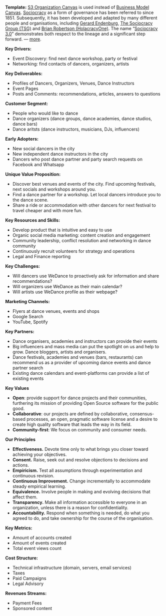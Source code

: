**Template:** [S3 Organization Canvas](https://s3canvas.sociocracy30.org/s3-organization-canvas.html) is used instead of [Business Model Canvas](https://en.wikipedia.org/wiki/Business_Model_Canvas). [Sociocracy](https://en.wikipedia.org/wiki/Sociocracy) as a form of governance has been referred to since 1851. Subsequently, it has been developed and adapted by many different people and organisations, including [Gerard Endenburg](https://de.wikipedia.org/wiki/Gerard_Endenburg), [The Sociocracy Group (TSG)](https://thesociocracygroup.com/) and [Brian Robertson (HolacracyOne)](https://twitter.com/h1brian). The name “[Sociocracy 3.0](https://sociocracy30.org/)” demonstrates both respect to the lineage and a significant step forward. — [more](https://sociocracy30.org/the-details/why-sociocracy-3-0/).

**Key Drivers:**
- Event Discovery: find next dance workshop, party or festival
- Networking: find contacts of dancers, organizers, artists

**Key Deliverables:**
- Profiles of Dancers, Organizers, Venues, Dance Instructors
- Event Pages
- Posts and Comments: recommendations, articles, answers to questions

**Customer Segment:**
- People who would like to dance
- Dance organizers (dance groups, dance academies, dance studios, dance bars)
- Dance aritsts (dance instructors, musicians, DJs, influencers)

**Early Adopters:**
- New social dancers in the city
- New independent dance instructors in the city
- Dancers who post dance partner and party search requests on Facebook and Whatsapp

**Unique Value Proposition:**
- Discover best venues and events of the city. Find upcoming festivals, next socials and workshops around you.
- Find a dance partner for a workshop. Let local dancers introduce you to the dance scene.
- Share a ride or accommodation with other dancers for next festival to travel cheaper and with more fun.

**Key Resources and Skills:**
- Develop product that is intuitive and easy to use
- Organic social media marketing: content creation and engagement
- Community leadership, conflict resolution and networking in dance community
- Continuously recruit volunteers for strategy and operations
- Legal and Finance reporting

**Key Challenges:**
- Will dancers use WeDance to proactively ask for information and share recommendations?
- Will organizers use WeDance as their main calendar?
- Will artists use WeDance profile as their webpage?

**Marketing Channels:**
- Flyers at dance venues, events and shops
- Google Search
- YouTube, Spotify

**Key Partners:**
- Dance organisers, academies and instructors can provide their events
- Big influencers and mass media can put the spotlight on us and help to grow. Dance bloggers, artists and organisers.
- Dance festivals, academies and venues (bars, restaurants) can recommend us as a provider of upcoming dance events and dance partner search
- Existing dance calendars and event-platforms can provide a list of existing events

**Key Values**
- **Open**: provide support for dance projects and their communities, furthering its mission of providing Open Source software for the public good.
- **Collaborative**: our projects are defined by collaborative, consensus-based processes, an open, pragmatic software license and a desire to create high quality software that leads the way in its field.
- **Community-first**: We focus on community and consumer needs.

**Our Principles**
- **Effectiveness.** Devote time only to what brings you closer toward achieving your objectives.
- **Consent.** Raise, seek out and resolve objections to decisions and actions.
- **Empiricism.** Test all assumptions through experimentation and continuous revision.
- **Continuous Improvement.** Change incrementally to accommodate steady empirical learning.
- **Equivalence.** Involve people in making and evolving decisions that affect them.
- **Transparency.** Make all information accessible to everyone in an organization, unless there is a reason for confidentiality.
- **Accountability.** Respond when something is needed, do what you agreed to do, and take ownership for the course of the organisation.

**Key Metrics:**
- Amount of accounts created
- Amount of events created
- Total event views count

**Cost Structure:**
- Technical infrastructure (domain, servers, email services)
- Taxes
- Paid Campaigns
- Legal Advisory

**Revenues Streams:**
- Payment Fees
- Sponsored content
